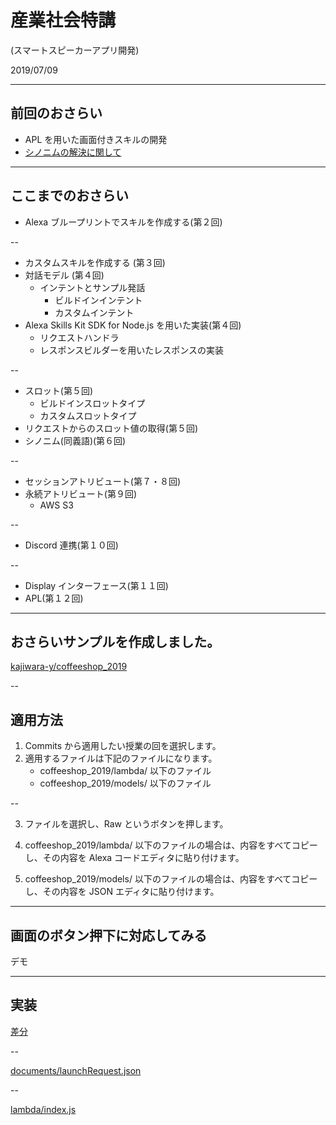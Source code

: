 # 産業社会特講

(スマートスピーカーアプリ開発)

2019/07/09

---

## 前回のおさらい

- APL を用いた画面付きスキルの開発
- [シノニムの解決に関して](https://dev.classmethod.jp/cloud/alexa-dialog-model-validate/)

---

## ここまでのおさらい

- Alexa ブループリントでスキルを作成する(第２回)

--

- カスタムスキルを作成する (第３回)
- 対話モデル (第４回)
  - インテントとサンプル発話
    - ビルドインインテント
    - カスタムインテント
- Alexa Skills Kit SDK for Node.js を用いた実装(第４回)
  - リクエストハンドラ
  - レスポンスビルダーを用いたレスポンスの実装

--

- スロット(第５回)
  - ビルドインスロットタイプ
  - カスタムスロットタイプ
- リクエストからのスロット値の取得(第５回)
- シノニム(同義語)(第６回)

--

- セッションアトリビュート(第７・８回)
- 永続アトリビュート(第９回)
  - AWS S3

--

- Discord 連携(第１０回)

--

- Display インターフェース(第１１回)
- APL(第１２回)

---

## おさらいサンプルを作成しました。

[kajiwara-y/coffeeshop_2019](https://github.com/kajiwara-y/coffeeshop_2019)

--

## 適用方法

1. Commits から適用したい授業の回を選択します。
2. 適用するファイルは下記のファイルになります。
   - coffeeshop_2019/lambda/ 以下のファイル
   - coffeeshop_2019/models/ 以下のファイル

--

3. ファイルを選択し、Raw というボタンを押します。
4. coffeeshop_2019/lambda/ 以下のファイルの場合は、内容をすべてコピーし、その内容を Alexa コードエディタに貼り付けます。

5. coffeeshop_2019/models/ 以下のファイルの場合は、内容をすべてコピーし、その内容を JSON エディタに貼り付けます。

---

## 画面のボタン押下に対応してみる

デモ

---

## 実装

[差分](https://github.com/kajiwara-y/coffeeshop_2019/commit/b7bd6597658fd33a7589c81ce66ac77498ae4f52#diff-66148b0a8271f0a4b53efc334387c8b1)

--

[documents/launchRequest.json](https://github.com/kajiwara-y/coffeeshop_2019/blob/b7bd6597658fd33a7589c81ce66ac77498ae4f52/lambda/documents/launchRequest.json)

--

[lambda/index.js](https://github.com/kajiwara-y/coffeeshop_2019/blob/b7bd6597658fd33a7589c81ce66ac77498ae4f52/lambda/index.js)